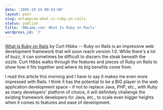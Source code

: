 ```yaml
---
date: '2005-10-14 09:43:00'
layout: post
slug: onlampcom-what-is-ruby-on-rails
status: publish
title: 'ONLamp.com: What Is Ruby on Rails'
wordpress_id: '7'
---
```


[What Is Ruby on Rails](http://www.onlamp.com/pub/a/onlamp/2005/10/13/what_is_rails.html) by Curt Hibbs -- Ruby on Rails is an impressive web development framework that will soon reach version 1.0. While there's a lot of buzz, it can sometimes be difficult to discern the steak beneath the sizzle. Curt Hibbs walks through the features and pieces of Ruby on Rails to show how it fits together and where its big benefits come from.

I read this article this morning and I have to say it makes me even more impressed with Rails. I think it has the potential to be a BIG player in the web application development space - if not to replace Java, PHP, etc., with Ruby as many developers' platform of choice, it will definitely challenge the existing framework developers for Java, etc., to scale even bigger heights when it comes to features and ease of development.
